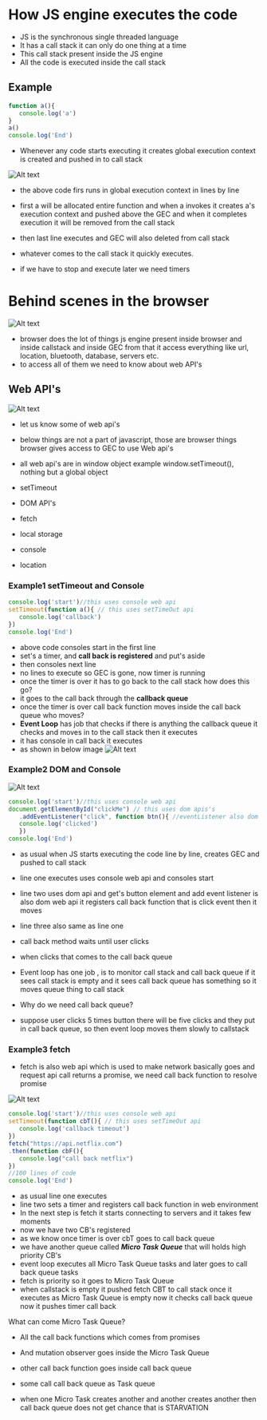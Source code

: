 # How JS engine executes the code

- JS is the synchronous single threaded language
- It has a call stack it can only do one thing at a time
- This call stack present inside the JS engine
- All the code is executed inside the call stack

 ## Example
 ```javascript
function a(){
    console.log('a')
}
a()
console.log('End')
 ```
- Whenever any code starts executing it creates global execution context is created and pushed in to call stack

![Alt text](Images/session10.png)
- the above code firs runs in global execution context in lines by line 

- first a will be allocated entire function and when a invokes it creates a's execution context and pushed above the GEC and when it completes execution it will be removed from the call stack
- then last line executes and GEC will also deleted from call stack
- whatever comes to the call stack it quickly executes.
- if we have to stop and execute later we need timers

# Behind scenes in the browser

![Alt text](Images/browser10.png)
- browser does the lot of things js engine present inside browser and inside callstack and inside GEC from that it access everything like url, location, bluetooth, database, servers etc.
- to access all of them we need to know about web API's

## Web API's
![Alt text](Images/webapis.png)
- let us know some of web api's 
- below things are not a part of javascript, those are browser things browser gives access to GEC to use Web api's
- all web api's are in window object example window.setTimeout(), nothing but a global object

- setTimeout
- DOM API's
- fetch
- local storage
- console
- location

### Example1 setTimeout and Console

 ```javascript
console.log('start')//this uses console web api
setTimeout(function a(){ // this uses setTimeOut api
    console.log('callback')
})
console.log('End')
 ```
 - above code consoles start in the first line
 - set's a timer, and **call back is registered** and put's aside
 - then consoles next line
 - no lines to execute so GEC is gone, now timer is running 
 - once the timer is over it has to go back to the call stack how does this go?
 - it goes to the call back through the **callback queue**  
 - once the timer is over call back function moves inside the call back queue who moves?
 - **Event Loop** has job that checks if there is anything the callback queue it checks and moves in to the call stack then it executes
 - it has console in call back it executes 
 - as shown in below image
 ![Alt text](Images/eventloop10.png)

 ### Example2 DOM and Console

 ![Alt text](Images/eventloopExample2.png)

 ```javascript
console.log('start')//this uses console web api
document.getElementById("clickMe") // this uses dom apis's
    .addEventListener("click", function btn(){ //eventListener also dom
    console.log('clicked')
    })
console.log('End')
```
- as usual when JS starts executing the code line by line, creates GEC and pushed to call stack
- line one executes uses console web api and consoles start
- line two uses dom api and get's button element and add event listener is also dom web api it registers call back function that is click event then it moves
- line three also same as line one

- call back method waits until user clicks 
- when clicks that comes to the call back queue
- Event loop has one job , is to monitor call stack and call back queue if it sees call stack is empty and it sees call back queue has something so it moves queue thing to call stack 

- Why do we need call back queue?
- suppose user clicks 5 times button there will be five clicks and they put in call back queue, so then event loop moves them slowly to callstack

 ### Example3 fetch

- fetch is also web api which is used to make network basically goes and request api call returns a promise, we need call back function to resolve promise

 ![Alt text](Images/eventloopexample3.png)

 ```javascript
console.log('start')//this uses console web api
setTimeout(function cbT(){ // this uses setTimeOut api
    console.log('callback timeout')
})
fetch("https://api.netflix.com")
.then(function cbF(){
    console.log("call back netflix")
})
//100 lines of code
console.log('End')
```
- as usual line one executes 
- line two sets a timer and registers call back function in web environment
- In the next step is fetch it starts connecting to servers and it takes few moments 
- now we have two CB's registered 
- as we know once timer is over cbT goes to call back queue
- we have another queue called ***Micro Task Queue*** that will holds high priority CB's
- event loop executes all Micro Task Queue tasks and later goes to call back queue tasks
- fetch is priority so it goes to Micro Task Queue 
- when callstack is empty it pushed fetch CBT to call stack once it executes as Micro Task Queue is empty now it checks call back queue now it pushes timer call back

What can come Micro Task Queue?

- All the call back functions which comes from promises
- And mutation observer goes inside the Micro Task Queue
- other call back function goes inside call back queue

- some call call back queue as Task queue

- when one Micro Task  creates another and another creates another then call back queue does not get chance that is STARVATION
